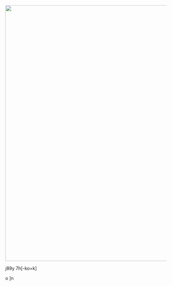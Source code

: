 <!doctype html>
<html>
<head>
<meta charset="UTF-8">
<title>Untitled Document</title>
</head>

<body>
<img src="file:///MACOS/Users/student/Desktop/Screen Shot 2020-04-29 at 12.50.28 PM.png" width="1280" height="800" alt=""/>
<p> j89y 7h[-ko=k]</p>
<p>o ]n</p>
</body>
</html>
